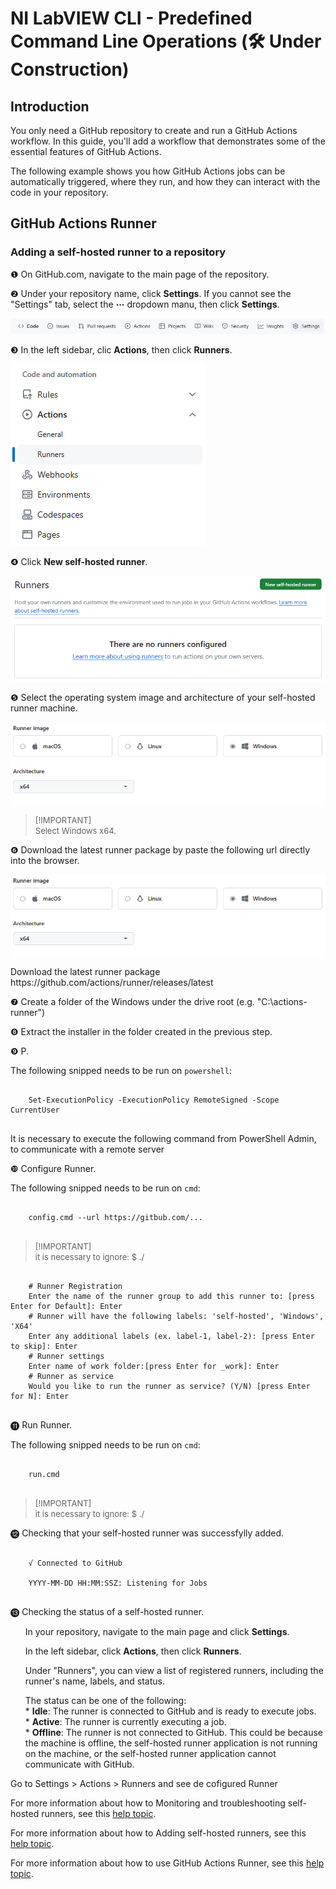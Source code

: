 <h1>NI LabVIEW CLI - Predefined Command Line Operations (🛠️ Under Construction)</h1>

<h2>Introduction</h2>

<p>You only need a GitHub repository to create and run a GitHub Actions workflow. In this guide, you'll add a workflow that demonstrates some of the essential features of GitHub Actions.</p>
<p>The following example shows you how GitHub Actions jobs can be automatically triggered, where they run, and how they can interact with the code in your repository.</p>

<h2>GitHub Actions Runner</h2>

<h3>Adding a self-hosted runner to a repository</h3>
  <p />
  <!--1.--><p>&#x2776 On GitHub.com, navigate to the main page of the repository.</p>
  <!--2.--><p>&#x2777 Under your repository name, click <strong>Settings</strong>. If you cannot see the "Settings" tab, select the <strong>&#x22EF</strong> dropdown manu, then click <strong>Settings</strong>.</p>
    <p align="center">
      <img src="./images/repository-settings.png">
    </p>
  <!--3.--><p>&#x2778 In the left sidebar, clic <strong>Actions</strong>, then click <strong>Runners</strong>.</p>
    <p align="left">
      <img src="./images/actions-runners.png">
    </p>
  <!--4.--><p>&#x2779 Click <strong>New self-hosted runner</strong>.</p>
    <p align="center">
      <img src="./images/new-selfhosted-runner.png">
    </p>
  <!--5.--><p>&#x277A Select the operating system image and architecture of your self-hosted runner machine.</p>
    <p align="center">
      <img src="./images/runner-image.png">
    </p>
    <p/>
    <blockquote>
      <p><font size="-1">[!IMPORTANT]<br>Select Windows x64.</font></p>
    </blockquote>
    <p/>
  <!--6.--><p>&#x277B Download the latest runner package by paste the following url directly into the browser.</p>
    <p align="center">
      <img src="./images/runner-image.png">
    </p>
    <p>
      Download the latest runner package
      https://github.com/actions/runner/releases/latest
    </p>
  <!--7.--><p>&#x277C Create a folder of the Windows under the drive root (e.g. "C:\actions-runner")</p>
  <!--8.--><p>&#x277D Extract the installer in the folder created in the previous step.</p>
  <!--9.--><p>&#x277E P.</p>
    <p/>
    <p>The following snipped needs to be run on <code>powershell</code>:</p>
    <p/>
    <pre><code class="language-powershell">
    Set-ExecutionPolicy -ExecutionPolicy RemoteSigned -Scope CurrentUser
    </code></pre>
    <p>It is necessary to execute the following command from PowerShell Admin, to communicate with a remote server</p>
  <!--10.--><p>&#x277F Configure Runner.</p>
    <p/>
    <p>The following snipped needs to be run on <code>cmd</code>:</p>
    <pre><code class="language-cmd">
    config.cmd --url https://gitbub.com/...
    </code></pre>
    <p/>
    <blockquote>
    <p><font size="-1">[!IMPORTANT]<br>it is necessary to ignore: $ ./</font></p>
    </blockquote>
    <pre><code class="language-cmd">
    <span class="hljs-comment"># Runner Registration</span>
    Enter the name of the runner group to add this runner to: [press Enter for Default]: Enter
    <span class="hljs-comment"># Runner will have the following labels: 'self-hosted', 'Windows', 'X64'</span>
    Enter any additional labels (ex. label-1, label-2): [press Enter to skip]: Enter
    <span class="hljs-comment"># Runner settings</span>
    Enter name of work folder:[press Enter for _work]: Enter
    <span class="hljs-comment"># Runner as service</span>
    Would you like to run the runner as service? (Y/N) [press Enter for N]: Enter
    </code></pre>
    <p/>
  <!--11.--><p>&#x24EB Run Runner.</p>
    <p/>
    <p>The following snipped needs to be run on <code>cmd</code>:</p>
    <pre><code class="language-cmd">
    run.cmd
    </code></pre>
    <p/>
    <blockquote>
    <p><font size="-1">[!IMPORTANT]<br>it is necessary to ignore: $ ./</font></p>
    </blockquote>
    <p/>
  <!--12.--><p>&#x24EC Checking that your self-hosted runner was successfylly added.</p>
    <p/>
    <pre><code class="language-cmd">
    √ Connected to GitHub<br>
    YYYY-MM-DD HH:MM:SSZ: Listening for Jobs
    </code></pre>
    <p/>
  <!--13.--><p>&#x24ED Checking the status of a self-hosted runner.</p>
    <ul style="list-style-type:none;">
      <!--13.1.--><li><p>In your repository, navigate to the main page and click <strong>Settings</strong>.</p></li>
      <!--13.2.--><li><p>In the left sidebar, click <strong>Actions</strong>, then click <strong>Runners</strong>.</p></li>
      <!--13.3.--><li><p>Under "Runners", you can view a list of registered runners, including the runner's name, labels, and status.</p></li>
        <p>
        The status can be one of the following:</br>
        * <strong>Idle</strong>: The runner is connected to GitHub and is ready to execute jobs.</br>
        * <strong>Active</strong>: The runner is currently executing a job.</br>
        * <strong>Offline</strong>: The runner is not connected to GitHub. This could be because the machine is offline, the self-hosted runner application is not running on the machine, or the self-hosted runner application cannot communicate with GitHub.</br>
        </p>
    </ul>
  </li>                        

Go to Settings > Actions > Runners and see de cofigured Runner 

<p>For more information about how to Monitoring and troubleshooting self-hosted runners, see this <a href="https://docs.github.com/en/actions/hosting-your-own-runners/managing-self-hosted-runners/monitoring-and-troubleshooting-self-hosted-runners" title="Monitoring and troubleshooting self-hosted runners">help topic</a>.</p>

<p>For more information about how to Adding self-hosted runners, see this <a href="https://docs.github.com/en/actions/hosting-your-own-runners/managing-self-hosted-runners/adding-self-hosted-runners" title="Adding self-hosted runners">help topic</a>.</p>

<p>For more information about how to use GitHub Actions Runner, see this <a href="https://github.com/actions/runner" title="GitHub Actions Runner">help topic</a>.</p>

